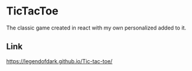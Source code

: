 # TicTacToe

The classic game created in react with my own personalized added to it.

## Link
https://legendofdark.github.io/Tic-tac-toe/
